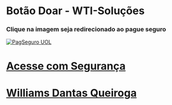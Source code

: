 
<h1>Botão Doar - WTI-Soluções</h1 
<p><h3>Clique na imagem seja redirecionado ao pague seguro</h3></p>
<a href="https://pag.ae/bdmHtqs" target="_blank"><img src="https://stc.pagseguro.uol.com.br/pagseguro/i/logos/logo_pagseguro244x50.png"  alt="PagSeguro UOL" target="_blank"> <h1>Acesse com Segurança</h1>
<h1> Williams Dantas Queiroga</h1>
